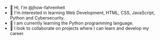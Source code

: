- 👋 Hi, I'm @jhow-fahrenheit
- 👀 I'm interested in learning Web Development, HTML, CSS, JavaScript, Python and Cybersecurity.
- 🌱 I am currently learning the Python programming language.
- 💞️ I look to collaborate on projects where I can learn and develop my career.
